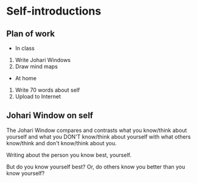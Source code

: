 # Self-introductions

## Plan of work
	
* In class

1. Write Johari Windows
2. Draw mind maps

* At home

1. Write 70 words about self
2. Upload to Internet

## Johari Window on self

The Johari Window compares and contrasts what you know/think about yourself and what you DON'T know/think about yourself with what others know/think and don't know/think about you.

Writing about the person you know best, yourself.

But do you know yourself best? Or, do others know you better than you know yourself?
